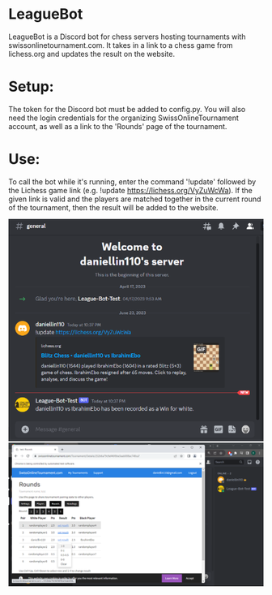 # LeagueBot 
LeagueBot is a Discord bot for chess servers hosting tournaments with swissonlinetournament.com. It takes in a link to a chess game from lichess.org and updates the result on the website.

# Setup:
The token for the Discord bot must be added to config.py. You will also need the login credentials for the organizing SwissOnlineTournament account, as well as a link to the 'Rounds' page of the tournament.

# Use:
To call the bot while it's running, enter the command '!update' followed by the Lichess game link (e.g. !update https://lichess.org/VyZuWcWa). If the given link is valid and the players are matched together in the current round of the tournament, then the result will be added to the website.

![](screenshots/example_command.png)
![](screenshots/example_result.png)

